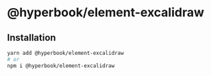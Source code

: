 # @hyperbook/element-excalidraw

## Installation

```sh
yarn add @hyperbook/element-excalidraw
# or
npm i @hyperbook/element-excalidraw
```
